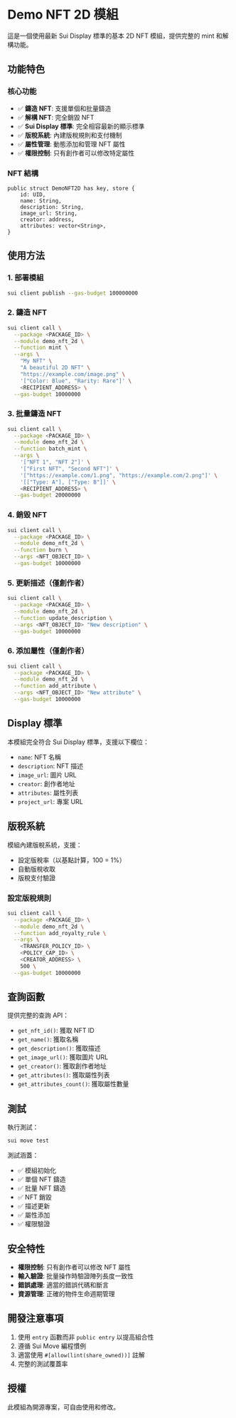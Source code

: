 # Demo NFT 2D 模組

這是一個使用最新 Sui Display 標準的基本 2D NFT 模組，提供完整的 mint 和解構功能。

## 功能特色

### 核心功能
- ✅ **鑄造 NFT**: 支援單個和批量鑄造
- ✅ **解構 NFT**: 完全銷毀 NFT
- ✅ **Sui Display 標準**: 完全相容最新的顯示標準
- ✅ **版稅系統**: 內建版稅規則和支付機制
- ✅ **屬性管理**: 動態添加和管理 NFT 屬性
- ✅ **權限控制**: 只有創作者可以修改特定屬性

### NFT 結構
```move
public struct DemoNFT2D has key, store {
    id: UID,
    name: String,
    description: String,
    image_url: String,
    creator: address,
    attributes: vector<String>,
}
```

## 使用方法

### 1. 部署模組
```bash
sui client publish --gas-budget 100000000
```

### 2. 鑄造 NFT
```bash
sui client call \
  --package <PACKAGE_ID> \
  --module demo_nft_2d \
  --function mint \
  --args \
    "My NFT" \
    "A beautiful 2D NFT" \
    "https://example.com/image.png" \
    '["Color: Blue", "Rarity: Rare"]' \
    <RECIPIENT_ADDRESS> \
  --gas-budget 10000000
```

### 3. 批量鑄造 NFT
```bash
sui client call \
  --package <PACKAGE_ID> \
  --module demo_nft_2d \
  --function batch_mint \
  --args \
    '["NFT 1", "NFT 2"]' \
    '["First NFT", "Second NFT"]' \
    '["https://example.com/1.png", "https://example.com/2.png"]' \
    '[["Type: A"], ["Type: B"]]' \
    <RECIPIENT_ADDRESS> \
  --gas-budget 20000000
```

### 4. 銷毀 NFT
```bash
sui client call \
  --package <PACKAGE_ID> \
  --module demo_nft_2d \
  --function burn \
  --args <NFT_OBJECT_ID> \
  --gas-budget 10000000
```

### 5. 更新描述（僅創作者）
```bash
sui client call \
  --package <PACKAGE_ID> \
  --module demo_nft_2d \
  --function update_description \
  --args <NFT_OBJECT_ID> "New description" \
  --gas-budget 10000000
```

### 6. 添加屬性（僅創作者）
```bash
sui client call \
  --package <PACKAGE_ID> \
  --module demo_nft_2d \
  --function add_attribute \
  --args <NFT_OBJECT_ID> "New attribute" \
  --gas-budget 10000000
```

## Display 標準

本模組完全符合 Sui Display 標準，支援以下欄位：
- `name`: NFT 名稱
- `description`: NFT 描述
- `image_url`: 圖片 URL
- `creator`: 創作者地址
- `attributes`: 屬性列表
- `project_url`: 專案 URL

## 版稅系統

模組內建版稅系統，支援：
- 設定版稅率（以基點計算，100 = 1%）
- 自動版稅收取
- 版稅支付驗證

### 設定版稅規則
```bash
sui client call \
  --package <PACKAGE_ID> \
  --module demo_nft_2d \
  --function add_royalty_rule \
  --args \
    <TRANSFER_POLICY_ID> \
    <POLICY_CAP_ID> \
    <CREATOR_ADDRESS> \
    500 \
  --gas-budget 10000000
```

## 查詢函數

提供完整的查詢 API：
- `get_nft_id()`: 獲取 NFT ID
- `get_name()`: 獲取名稱
- `get_description()`: 獲取描述
- `get_image_url()`: 獲取圖片 URL
- `get_creator()`: 獲取創作者地址
- `get_attributes()`: 獲取屬性列表
- `get_attributes_count()`: 獲取屬性數量

## 測試

執行測試：
```bash
sui move test
```

測試涵蓋：
- ✅ 模組初始化
- ✅ 單個 NFT 鑄造
- ✅ 批量 NFT 鑄造
- ✅ NFT 銷毀
- ✅ 描述更新
- ✅ 屬性添加
- ✅ 權限驗證

## 安全特性

- **權限控制**: 只有創作者可以修改 NFT 屬性
- **輸入驗證**: 批量操作時驗證陣列長度一致性
- **錯誤處理**: 適當的錯誤代碼和斷言
- **資源管理**: 正確的物件生命週期管理

## 開發注意事項

1. 使用 `entry` 函數而非 `public entry` 以提高組合性
2. 遵循 Sui Move 編程慣例
3. 適當使用 `#[allow(lint(share_owned))]` 註解
4. 完整的測試覆蓋率

## 授權

此模組為開源專案，可自由使用和修改。
